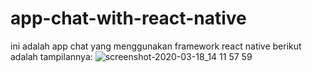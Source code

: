 # app-chat-with-react-native


ini adalah app chat yang menggunakan framework react native berikut adalah tampilannya:
![screenshot-2020-03-18_14 11 57 59](https://user-images.githubusercontent.com/52729176/77025764-8a1ec400-69c4-11ea-9493-17f7b4c8639c.png)
